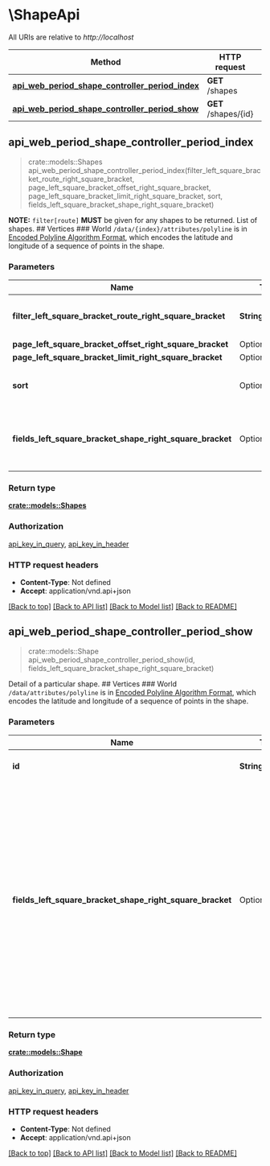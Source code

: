 # \ShapeApi

All URIs are relative to *http://localhost*

Method | HTTP request | Description
------------- | ------------- | -------------
[**api_web_period_shape_controller_period_index**](ShapeApi.md#api_web_period_shape_controller_period_index) | **GET** /shapes | 
[**api_web_period_shape_controller_period_show**](ShapeApi.md#api_web_period_shape_controller_period_show) | **GET** /shapes/{id} | 



## api_web_period_shape_controller_period_index

> crate::models::Shapes api_web_period_shape_controller_period_index(filter_left_square_bracket_route_right_square_bracket, page_left_square_bracket_offset_right_square_bracket, page_left_square_bracket_limit_right_square_bracket, sort, fields_left_square_bracket_shape_right_square_bracket)


**NOTE:** `filter[route]` **MUST** be given for any shapes to be returned.  List of shapes.  ## Vertices  ### World  `/data/{index}/attributes/polyline` is in [Encoded Polyline Algorithm Format](https://developers.google.com/maps/documentation/utilities/polylinealgorithm), which encodes the latitude and longitude of a sequence of points in the shape.  

### Parameters


Name | Type | Description  | Required | Notes
------------- | ------------- | ------------- | ------------- | -------------
**filter_left_square_bracket_route_right_square_bracket** | **String** | Filter by `/data/{index}/relationships/route/data/id`.  Multiple IDs **MUST** be a comma-separated (U+002C COMMA, \",\") list.    | [required] |
**page_left_square_bracket_offset_right_square_bracket** | Option<**i32**> | Offset (0-based) of first element in the page |  |
**page_left_square_bracket_limit_right_square_bracket** | Option<**i32**> | Max number of elements to return |  |
**sort** | Option<**String**> | Results can be [sorted](http://jsonapi.org/format/#fetching-sorting) by the id or any `/data/{index}/attributes` key. Assumes ascending; may be prefixed with '-' for descending  | JSON pointer | Direction | `sort`     | |--------------|-----------|------------| | `/data/{index}/attributes/polyline` | ascending | `polyline` | | `/data/{index}/attributes/polyline` | descending | `-polyline` |   |  |
**fields_left_square_bracket_shape_right_square_bracket** | Option<**String**> | Fields to include with the response. Multiple fields **MUST** be a comma-separated (U+002C COMMA, \",\") list.  Note that fields can also be selected for included data types: see the [V3 API Best Practices](https://www.mbta.com/developers/v3-api/best-practices) for an example.  |  |

### Return type

[**crate::models::Shapes**](Shapes.md)

### Authorization

[api_key_in_query](../README.md#api_key_in_query), [api_key_in_header](../README.md#api_key_in_header)

### HTTP request headers

- **Content-Type**: Not defined
- **Accept**: application/vnd.api+json

[[Back to top]](#) [[Back to API list]](../README.md#documentation-for-api-endpoints) [[Back to Model list]](../README.md#documentation-for-models) [[Back to README]](../README.md)


## api_web_period_shape_controller_period_show

> crate::models::Shape api_web_period_shape_controller_period_show(id, fields_left_square_bracket_shape_right_square_bracket)


Detail of a particular shape.  ## Vertices  ### World  `/data/attributes/polyline` is in [Encoded Polyline Algorithm Format](https://developers.google.com/maps/documentation/utilities/polylinealgorithm), which encodes the latitude and longitude of a sequence of points in the shape.  

### Parameters


Name | Type | Description  | Required | Notes
------------- | ------------- | ------------- | ------------- | -------------
**id** | **String** | Unique identifier for shape | [required] |
**fields_left_square_bracket_shape_right_square_bracket** | Option<**String**> | Fields to include with the response. Multiple fields **MUST** be a comma-separated (U+002C COMMA, \",\") list.  Note that fields can also be selected for included data types: see the [V3 API Best Practices](https://www.mbta.com/developers/v3-api/best-practices) for an example.  |  |

### Return type

[**crate::models::Shape**](Shape.md)

### Authorization

[api_key_in_query](../README.md#api_key_in_query), [api_key_in_header](../README.md#api_key_in_header)

### HTTP request headers

- **Content-Type**: Not defined
- **Accept**: application/vnd.api+json

[[Back to top]](#) [[Back to API list]](../README.md#documentation-for-api-endpoints) [[Back to Model list]](../README.md#documentation-for-models) [[Back to README]](../README.md)

